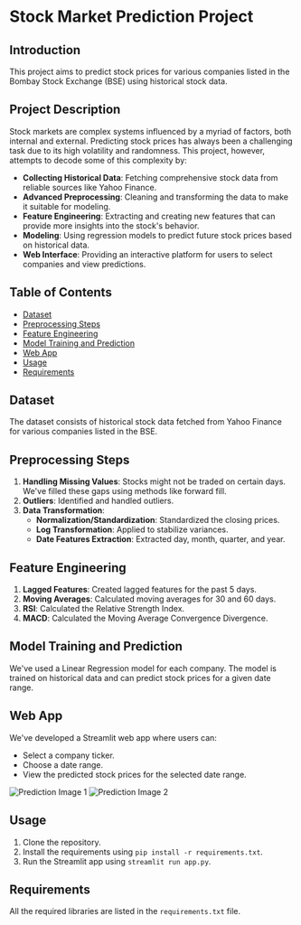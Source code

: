 # Stock Market Prediction Project

## Introduction
This project aims to predict stock prices for various companies listed in the Bombay Stock Exchange (BSE) using historical stock data.

## Project Description
Stock markets are complex systems influenced by a myriad of factors, both internal and external. Predicting stock prices has always been a challenging task due to its high volatility and randomness. This project, however, attempts to decode some of this complexity by:

- **Collecting Historical Data**: Fetching comprehensive stock data from reliable sources like Yahoo Finance.
- **Advanced Preprocessing**: Cleaning and transforming the data to make it suitable for modeling.
- **Feature Engineering**: Extracting and creating new features that can provide more insights into the stock's behavior.
- **Modeling**: Using regression models to predict future stock prices based on historical data.
- **Web Interface**: Providing an interactive platform for users to select companies and view predictions.


## Table of Contents
- [Dataset](#dataset)
- [Preprocessing Steps](#preprocessing-steps)
- [Feature Engineering](#feature-engineering)
- [Model Training and Prediction](#model-training-and-prediction)
- [Web App](#web-app)
- [Usage](#usage)
- [Requirements](#requirements)

## Dataset
The dataset consists of historical stock data fetched from Yahoo Finance for various companies listed in the BSE.

## Preprocessing Steps
1. **Handling Missing Values**: Stocks might not be traded on certain days. We've filled these gaps using methods like forward fill.
2. **Outliers**: Identified and handled outliers.
3. **Data Transformation**: 
   - **Normalization/Standardization**: Standardized the closing prices.
   - **Log Transformation**: Applied to stabilize variances.
   - **Date Features Extraction**: Extracted day, month, quarter, and year.

## Feature Engineering
1. **Lagged Features**: Created lagged features for the past 5 days.
2. **Moving Averages**: Calculated moving averages for 30 and 60 days.
3. **RSI**: Calculated the Relative Strength Index.
4. **MACD**: Calculated the Moving Average Convergence Divergence.

## Model Training and Prediction
We've used a Linear Regression model for each company. The model is trained on historical data and can predict stock prices for a given date range.

## Web App
We've developed a Streamlit web app where users can:
- Select a company ticker.
- Choose a date range.
- View the predicted stock prices for the selected date range.

![Prediction Image 1](1.png)
![Prediction Image 2](2.png)

## Usage
1. Clone the repository.
2. Install the requirements using `pip install -r requirements.txt`.
3. Run the Streamlit app using `streamlit run app.py`.

## Requirements
All the required libraries are listed in the `requirements.txt` file.






